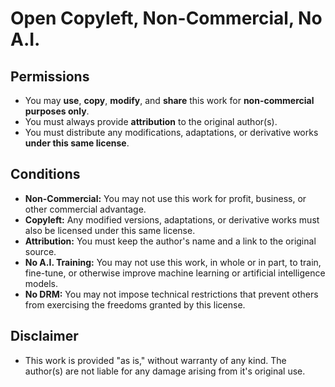 # Open Copyleft, Non-Commercial, No A.I.
## Permissions
- You may **use**, **copy**, **modify**, and **share** this work for **non-commercial purposes only**.
- You must always provide **attribution** to the original author(s).
- You must distribute any modifications, adaptations, or derivative works **under this same license**. 
## Conditions
- **Non-Commercial:** You may not use this work for profit, business, or other commercial advantage.
- **Copyleft:** Any modified versions, adaptations, or derivative works must also be licensed under this same license. 
- **Attribution:** You must keep the author's name and a link to the original source.
- **No A.I. Training:** You may not use this work, in whole or in part, to train, fine-tune, or otherwise improve machine learning or artificial intelligence models.
- **No DRM:** You may not impose technical restrictions that prevent others from exercising the freedoms granted by this license. 
## Disclaimer
- This work is provided "as is," without warranty of any kind. The author(s) are not liable for any damage arising from it's original use. 
